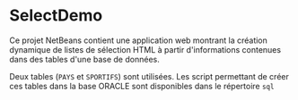 # SelectDemo

Ce projet NetBeans contient une application web montrant la création dynamique de listes de sélection HTML 
à partir d'informations contenues dans des tables d'une base de données.

Deux tables (`PAYS` et `SPORTIFS`) sont utilisées. Les script permettant de créer ces tables dans la base ORACLE
sont disponibles dans le répertoire `sql`




